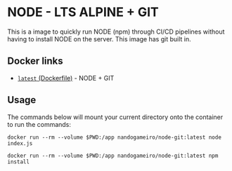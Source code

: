 
# NODE - LTS ALPINE + GIT

This is a image to quickly run NODE (npm) through CI/CD pipelines without having to install NODE on the server. This image has git built in.

## Docker links

-  [`latest` (Dockerfile)](https://github.com/nandogameiro/node-git/blob/v1.0/Dockerfile) - NODE + GIT  

## Usage

The commands below will mount your current directory onto the container to run the commands:

`docker run --rm --volume $PWD:/app nandogameiro/node-git:latest node index.js`

`docker run --rm --volume $PWD:/app nandogameiro/node-git:latest npm install`

